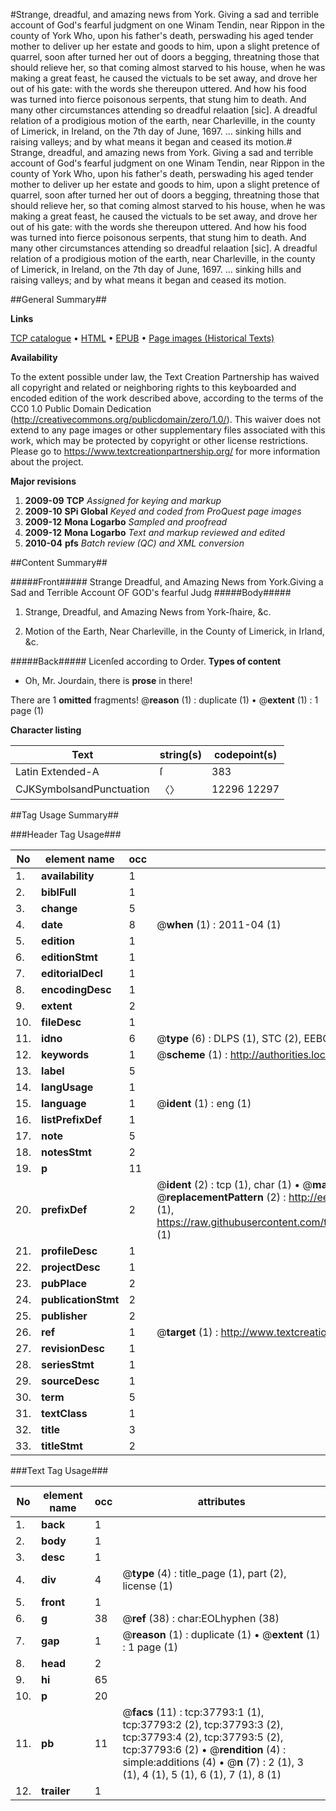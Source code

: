 #Strange, dreadful, and amazing news from York. Giving a sad and terrible account of God's fearful judgment on one Winam Tendin, near Rippon in the county of York Who, upon his father's death, perswading his aged tender mother to deliver up her estate and goods to him, upon a slight pretence of quarrel, soon after turned her out of doors a begging, threatning those that should relieve her, so that coming almost starved to his house, when he was making a great feast, he caused the victuals to be set away, and drove her out of his gate: with the words she thereupon uttered. And how his food was turned into fierce poisonous serpents, that stung him to death. And many other circumstances attending so dreadful relaation [sic]. A dreadful relation of a prodigious motion of the earth, near Charleville, in the county of Limerick, in Ireland, on the 7th day of June, 1697. ... sinking hills and raising valleys; and by what means it began and ceased its motion.#
Strange, dreadful, and amazing news from York. Giving a sad and terrible account of God's fearful judgment on one Winam Tendin, near Rippon in the county of York Who, upon his father's death, perswading his aged tender mother to deliver up her estate and goods to him, upon a slight pretence of quarrel, soon after turned her out of doors a begging, threatning those that should relieve her, so that coming almost starved to his house, when he was making a great feast, he caused the victuals to be set away, and drove her out of his gate: with the words she thereupon uttered. And how his food was turned into fierce poisonous serpents, that stung him to death. And many other circumstances attending so dreadful relaation [sic]. A dreadful relation of a prodigious motion of the earth, near Charleville, in the county of Limerick, in Ireland, on the 7th day of June, 1697. ... sinking hills and raising valleys; and by what means it began and ceased its motion.

##General Summary##

**Links**

[TCP catalogue](http://www.ota.ox.ac.uk/tcp/)  • 
[HTML](http://tei.it.ox.ac.uk/tcp/Texts-HTML/free/A61/A61775.html)  • 
[EPUB](http://tei.it.ox.ac.uk/tcp/Texts-EPUB/free/A61/A61775.epub) • 
[Page images (Historical Texts)](https://historicaltexts.jisc.ac.uk/eebo-99833317e)

**Availability**

To the extent possible under law, the Text Creation Partnership has waived all copyright and related or neighboring rights to this keyboarded and encoded edition of the work described above, according to the terms of the CC0 1.0 Public Domain Dedication (http://creativecommons.org/publicdomain/zero/1.0/). This waiver does not extend to any page images or other supplementary files associated with this work, which may be protected by copyright or other license restrictions. Please go to https://www.textcreationpartnership.org/ for more information about the project.

**Major revisions**

1. __2009-09__ __TCP__ *Assigned for keying and markup*
1. __2009-10__ __SPi Global__ *Keyed and coded from ProQuest page images*
1. __2009-12__ __Mona Logarbo__ *Sampled and proofread*
1. __2009-12__ __Mona Logarbo__ *Text and markup reviewed and edited*
1. __2010-04__ __pfs__ *Batch review (QC) and XML conversion*

##Content Summary##

#####Front#####
Strange Dreadful, and Amazing News from York.Giving a Sad and Terrible Account OF GOD's fearful Judg
#####Body#####

1. Strange, Dreadful, and Amazing News from York-ſhaire, &c.

1. Motion of the Earth, Near Charleville, in the County of Limerick, in Irland, &c.

#####Back#####
Licenſed according to Order.
**Types of content**

  * Oh, Mr. Jourdain, there is **prose** in there!

There are 1 **omitted** fragments! 
 @__reason__ (1) : duplicate (1)  •  @__extent__ (1) : 1 page (1)

**Character listing**


|Text|string(s)|codepoint(s)|
|---|---|---|
|Latin Extended-A|ſ|383|
|CJKSymbolsandPunctuation|〈〉|12296 12297|

##Tag Usage Summary##

###Header Tag Usage###

|No|element name|occ|attributes|
|---|---|---|---|
|1.|__availability__|1||
|2.|__biblFull__|1||
|3.|__change__|5||
|4.|__date__|8| @__when__ (1) : 2011-04 (1)|
|5.|__edition__|1||
|6.|__editionStmt__|1||
|7.|__editorialDecl__|1||
|8.|__encodingDesc__|1||
|9.|__extent__|2||
|10.|__fileDesc__|1||
|11.|__idno__|6| @__type__ (6) : DLPS (1), STC (2), EEBO-CITATION (1), PROQUEST (1), VID (1)|
|12.|__keywords__|1| @__scheme__ (1) : http://authorities.loc.gov/ (1)|
|13.|__label__|5||
|14.|__langUsage__|1||
|15.|__language__|1| @__ident__ (1) : eng (1)|
|16.|__listPrefixDef__|1||
|17.|__note__|5||
|18.|__notesStmt__|2||
|19.|__p__|11||
|20.|__prefixDef__|2| @__ident__ (2) : tcp (1), char (1)  •  @__matchPattern__ (2) : ([0-9\-]+):([0-9IVX]+) (1), (.+) (1)  •  @__replacementPattern__ (2) : http://eebo.chadwyck.com/downloadtiff?vid=$1&page=$2 (1), https://raw.githubusercontent.com/textcreationpartnership/Texts/master/tcpchars.xml#$1 (1)|
|21.|__profileDesc__|1||
|22.|__projectDesc__|1||
|23.|__pubPlace__|2||
|24.|__publicationStmt__|2||
|25.|__publisher__|2||
|26.|__ref__|1| @__target__ (1) : http://www.textcreationpartnership.org/docs/. (1)|
|27.|__revisionDesc__|1||
|28.|__seriesStmt__|1||
|29.|__sourceDesc__|1||
|30.|__term__|5||
|31.|__textClass__|1||
|32.|__title__|3||
|33.|__titleStmt__|2||


###Text Tag Usage###

|No|element name|occ|attributes|
|---|---|---|---|
|1.|__back__|1||
|2.|__body__|1||
|3.|__desc__|1||
|4.|__div__|4| @__type__ (4) : title_page (1), part (2), license (1)|
|5.|__front__|1||
|6.|__g__|38| @__ref__ (38) : char:EOLhyphen (38)|
|7.|__gap__|1| @__reason__ (1) : duplicate (1)  •  @__extent__ (1) : 1 page (1)|
|8.|__head__|2||
|9.|__hi__|65||
|10.|__p__|20||
|11.|__pb__|11| @__facs__ (11) : tcp:37793:1 (1), tcp:37793:2 (2), tcp:37793:3 (2), tcp:37793:4 (2), tcp:37793:5 (2), tcp:37793:6 (2)  •  @__rendition__ (4) : simple:additions (4)  •  @__n__ (7) : 2 (1), 3 (1), 4 (1), 5 (1), 6 (1), 7 (1), 8 (1)|
|12.|__trailer__|1||
